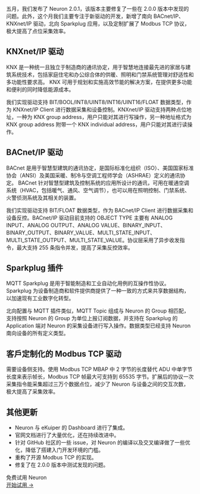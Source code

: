 五月，我们发布了 Neuron 2.0.1，该版本主要修复了一些在 2.0.0 版本中发现的问题。此外，这个月我们主要专注于新驱动的开发，新增了南向 BACnet/IP、KNXnet/IP 驱动，北向 Sparkplug 应用，以及定制扩展了 Modbus TCP 协议，极大提高了点位采集效率。

## KNXnet/IP 驱动

KNX 是一种统一且独立于制造商的通讯协定，用于智慧地连接最先进的家居与建筑系统技术，包括家庭住宅和办公综合体的供暖、照明和门禁系统管理对舒适性和多功能性要求高。 KNX 可用于规划和实施高效节能的解决方案，在提供更多功能和便利的同时降低能源成本。

我们实现驱动支持 BIT/BOOL/INT8/UINT8/INT16/UINT16/FLOAT 数据类型，作为 KNXnet/IP Client 进行数据采集和设备控制。KNXnet/IP 驱动支持两种点位地址，一种为 KNX group address，用户只能对其进行写操作，另一种地址格式为 KNX group address 附带一个 KNX individual address，用户只能对其进行读操作。

## BACnet/IP 驱动

BACnet 是用于智慧型建筑的通讯协定，是国际标准化组织（ISO）、美国国家标准协会（ANSI）及美国采暖、制冷与空调工程师学会（ASHRAE）定义的通讯协定。 BACnet 针对智慧型建筑及控制系统的应用所设计的通讯，可用在暖通空调系统（HVAC，包括暖气、通风、空气调节），也可以用在照明控制、门禁系统、火警侦测系统及其相关的装置。

我们实现驱动支持 BIT/FLOAT 数据类型，作为 BACnet/IP Client 进行数据采集和设备反控。BACnet/IP 驱动目前支持的 OBJECT TYPE 主要有 ANALOG INPUT、ANALOG OUTPUT、ANALOG VALUE、BINARY_INPUT、BINARY_OUTPUT、BINARY_VALUE、MULTI_STATE_INPUT、MULTI_STATE_OUTPUT、MULTI_STATE_VALUE。协议层采用了异步收发指令，最大支持 255 条指令并发，提高了采集反控效率。

## Sparkplug 插件

MQTT Sparkplug 是用于智能制造和工业自动化用例的互操作性协议。 Sparkplug 为设备制造商和软件提供商提供了一种一致的方式来共享数据结构，以加速现有工业数字化转型。

北向配置与 MQTT 插件类似，MQTT Topic 组成与 Neuron 的 Group 相匹配，支持按照 Neuron 的 Group 为单位上报订阅数据，并支持在 Sparkplug 的 Application 端对 Neuron 的采集设备进行写入操作。数据类型已经支持 Neuron 南向设备的所有定义类型。

## 客戶定制化的 Modbus TCP 驱动

需要设备侧支持。使用 Modbus TCP MBAP 中 2 字节的长度替代 ADU 中单字节长度来表示帧长，Modbus TCP 帧最大可支持到 65535 字节。扩展后的协议一次采集指令能采集超过三万个数据点位，减少了 Neuron 与设备之间的交互次数，极大提高了采集效率。

## 其他更新

- Neuron 与 eKuiper 的 Dashboard 进行了集成。
- 官网文档进行了大量优化，还在持续改进中。
- 针对 GitHub 社区的一些 issue，对 Neuron 的编译以及交叉编译做了一些优化，降低了搭建入门开发环境的门槛。
- 重构了开源 Modbus TCP 的实现。
- 修复了在 2.0.0 版本中测试发现的问题。


<section class="promotion">
    <div>
        免费试用 Neuron
    </div>
    <a href="https://www.emqx.com/zh/try?product=neuron" class="button is-gradient px-5">开始试用 →</a>
</section>
